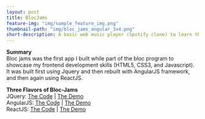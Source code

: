 ```yaml
---
layout: post
title: BlocJams
feature-img: "img/sample_feature_img.png"
thumbnail-path: "img/bloc_jams_angular_3x4.png"
short-description: A basic web music player (Spotify clone) to learn the fundamentals of HTML/CSS, and DOM manipulation with javascript. 
---
```

**Summary**<br>
Bloc jams was the first app I built while part of the bloc program to showcase my frontend development skills (HTML5, CSS3, and Javascript).  It was built first using Jquery and then rebuilt with AngularJS framework, and then again using ReactJS.  

**Three Flavors of Bloc-Jams**<br>
JQuery: [The Code](https://github.com/eralchemist/bloc-jams) | [The Demo](http://my-bloc-jams-87.netlify.com/)<br>
AngularJS: [The Code](https://github.com/eralchemist/bloc-jams-angular) | [The Demo](http://blocjams4angular.herokuapp.com/)<br>
ReactJS:  [The Code](https://github.com/eralchemist/bloc-jams-react) | [The Demo](http://bloc-jams-react.herokuapp.com)<br>
